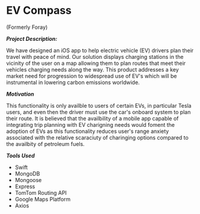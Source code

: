 # EV Compass 
(Formerly Foray)

**_Project Description:_** 

We have designed an iOS app to help electric vehicle (EV) drivers plan their travel with peace of mind. Our solution displays charging stations in the vicinity of the user on a map allowing them to plan routes that meet their vehicles charging needs along the way. This product addresses a key market need for progression to widespread use of EV's which will be instrumental in lowering carbon emissions worldwide.

**_Motivation_**

This functionality is only availble to users of certain EVs, in particular Tesla users, and even then the driver must use the car's onboard system to plan their route. It is believed that the availbility of a mobile app capable of integrating trip planning with EV charigning needs would foment the adoption of EVs as this functionality reduces user's range anxiety associated with the relative scaraciuty of charinging options compared to the availbity of petroleum fuels. 

**_Tools Used_** 
* Swift
* MongoDB
* Mongoose
* Express
* TomTom Routing API
* Google Maps Platform
* Axios 
